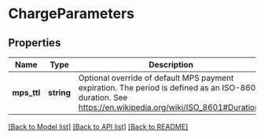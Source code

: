 # ChargeParameters

## Properties
Name | Type | Description | Notes
------------ | ------------- | ------------- | -------------
**mps_ttl** | **string** | Optional override of default MPS payment expiration. The period is defined as an ISO-8601 duration. See https://en.wikipedia.org/wiki/ISO_8601#Durations | [optional] 

[[Back to Model list]](../../README.md#documentation-for-models) [[Back to API list]](../../README.md#documentation-for-api-endpoints) [[Back to README]](../../README.md)

